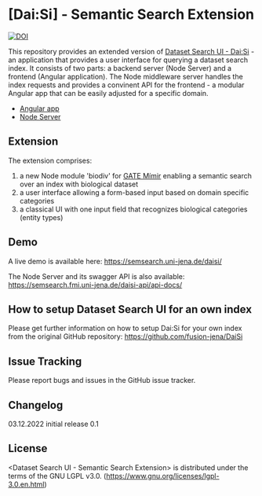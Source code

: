 # [Dai:Si] - Semantic Search Extension

[![DOI](https://zenodo.org/badge/DOI/10.5281/zenodo.7394890.svg)](https://doi.org/10.5281/zenodo.7394890)

This repository provides an extended version of [Dataset Search UI - Dai:Si](https://github.com/fusion-jena/DaiSi) - an application that provides a user interface for querying a dataset search index. 
It consists of two parts: a backend server (Node Server) and a frontend (Angular application). 
The Node middleware server handles the index requests and provides a convinent API for the frontend - a modular Angular app that can be easily adjusted for a specific domain. 

* [Angular app] 
* [Node Server] 

[Angular app]: https://github.com/fusion-jena/daisi-semantic-search/tree/main/DatasetSearch
[Node Server]: https://github.com/fusion-jena/daisi-semantic-search/tree/main/NodeServer

## Extension

The extension comprises:

1. a new Node module 'biodiv' for [GATE Mímir](https://github.com/GateNLP/mimir) enabling a semantic search over an index with biological dataset
2. a user interface allowing a form-based input based on domain specific categories
3. a classical UI with one input field that recognizes biological categories (entity types)

## Demo

A live demo is available here: https://semsearch.uni-jena.de/daisi/

The Node Server and its swagger API is also available: https://semsearch.fmi.uni-jena.de/daisi-api/api-docs/


## How to setup Dataset Search UI for an own index

Please get further information on how to setup Dai:Si for your own index from the original GitHub repository: https://github.com/fusion-jena/DaiSi

## Issue Tracking

Please report bugs and issues in the GitHub issue tracker.

## Changelog

03.12.2022 initial release 0.1

## License
<Dataset Search UI - Semantic Search Extension> is distributed under the terms of the GNU LGPL v3.0. (https://www.gnu.org/licenses/lgpl-3.0.en.html) 
